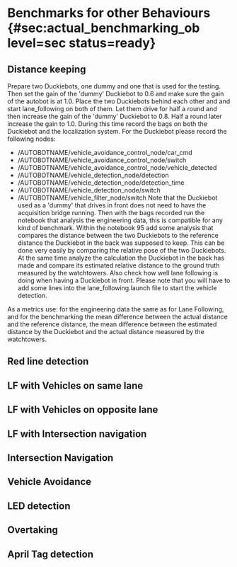 # Benchmarks for other Behaviours {#sec:actual_benchmarking_ob level=sec status=ready}

## Distance keeping
  Prepare two Duckiebots, one dummy and one that is used for the testing. Then set the gain of the 'dummy' Duckiebot to 0.6 and make sure the gain of the autobot is at 1.0. Place the two Duckiebots behind each other and and start lane_following on both of them. Let them drive for half a round and then increase the gain of the 'dummy' Duckiebot to 0.8. Half a round later increase the gain to 1.0.
  During this time record the bags on both the Duckiebot and the localization system. For the Duckiebot please record the following nodes:

  * /AUTOBOTNAME/vehicle_avoidance_control_node/car_cmd
  * /AUTOBOTNAME/vehicle_avoidance_control_node/switch
  * /AUTOBOTNAME/vehicle_avoidance_control_node/vehicle_detected
  * /AUTOBOTNAME/vehicle_detection_node/detection
  * /AUTOBOTNAME/vehicle_detection_node/detection_time
  * /AUTOBOTNAME/vehicle_detection_node/switch
  * /AUTOBOTNAME/vehicle_filter_node/switch
  Note that the Duckiebot used as a 'dummy' that drives in front does not need to have the acquisition bridge running.
  Then with the bags recorded run the notebook that analysis the engineering data, this is compatible for any kind of benchmark.
  Within the notebook 95 add some analysis that compares the distance between the two Duckiebots to the reference distance the Duckiebot in the back was supposed to keep. This can be done very easily by comparing the relative pose of the two Duckiebots. At the same time analyze the calculation the Duckiebot in the back has made and compare its estimated relative distance to the ground truth measured by the watchtowers.
  Also check how well lane following is doing when having a Duckiebot in front.
  Please note that you will have to add some lines into the lane_following.launch file to start the vehicle detection.

  As a metrics use: for the engineering data the same as for Lane Following, and for the benchmarking the mean difference between the actual distance and the reference distance, the mean difference between the estimated distance by the Duckiebot and the actual distance measured by the watchtowers.


## Red line detection


## LF with Vehicles on same lane


## LF with Vehicles on opposite lane


## LF with Intersection navigation


## Intersection Navigation


## Vehicle Avoidance


## LED detection


## Overtaking


## April  Tag detection
